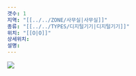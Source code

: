 ```yaml
---
갯수: 1
지역: "[[../../ZONE/사무실|사무실]]"
종류: "[[../../TYPES/디지털기기|디지털기기]]"
위치: "[[O|O]]"
상세위치: 
설명: 
---
```

![](http://192.168.50.22/devices/240713_IMG_0101.jpg)